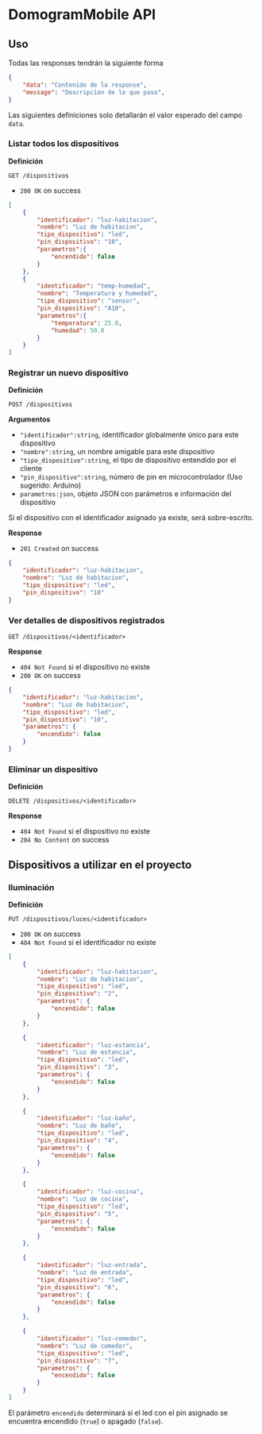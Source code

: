 # DomogramMobile API

## Uso
Todas las responses tendrán la siguiente forma
```json
{
    "data": "Contenido de la response",
    "message": "Descripcion de lo que paso",
}
```

Las siguientes definiciones solo detallarán el valor esperado del campo `data`.


### Listar todos los dispositivos

**Definición**

`GET /dispositivos`

- `200 OK` on success
```json
[
    {
        "identificador": "luz-habitacion",
        "nombre": "Luz de habitacion",
        "tipo_dispositivo": "led",
        "pin_dispositivo": "10",
        "parametros":{
            "encendido": false
        }
    },
    {
        "identificador": "temp-humedad",
        "nombre": "Temperatura y humedad",
        "tipo_dispositivo": "sensor",
        "pin_dispositivo": "A10",
        "parametros":{
            "temperatura": 25.0,
            "humedad": 50.0
        }
    }
]
```

### Registrar un nuevo dispositivo

**Definición**

`POST /dispositivos`

**Argumentos**
- `"identificador":string`, identificador globalmente único para este dispositivo
- `"nombre":string`, un nombre amigable para este dispositivo
- `"tipo_dispositivo":string`, el tipo de dispositivo entendido por el cliente
- `"pin_dispositivo":string`, número de pin en microcontrolador (Uso sugerido: Arduino)
- `parametros:json`, objeto JSON con parámetros e información del dispositivo

Si el dispositivo con el identificador asignado ya existe, será sobre-escrito.

**Response**
- `201 Created` on success
```json
{
    "identificador": "luz-habitacion",
    "nombre": "Luz de habitacion",
    "tipo_dispositivo": "led",
    "pin_dispositivo": "10"
}
```

### Ver detalles de dispositivos registrados

`GET /dispositivos/<identificador>`

**Response**
- `404 Not Found` si el dispositivo no existe
- `200 OK` on success

```json
{
    "identificador": "luz-habitacion",
    "nombre": "Luz de habitacion",
    "tipo_dispositivo": "led",
    "pin_dispositivo": "10",
    "parametros": {
        "encendido": false
    }
}
```

### Eliminar un dispositivo

**Definición**

`DELETE /dispositivos/<identificador>`

**Response**
- `404 Not Found` si el dispositivo no existe
- `204 No Content` on success

## Dispositivos a utilizar en el proyecto

### Iluminación

**Definición**

`PUT /dispositivos/luces/<identificador>`

- `200 OK` on success
- `404 Not Found` si el identificador no existe
```json
[
    {
        "identificador": "luz-habitacion",
        "nombre": "Luz de habitacion",
        "tipo_dispositivo": "led",
        "pin_dispositivo": "2",
        "parametros": {
            "encendido": false
        }
    },

    {
        "identificador": "luz-estancia",
        "nombre": "Luz de estancia",
        "tipo_dispositivo": "led",
        "pin_dispositivo": "3",
        "parametros": {
            "encendido": false
        }
    },

    {
        "identificador": "luz-baño",
        "nombre": "Luz de baño",
        "tipo_dispositivo": "led",
        "pin_dispositivo": "4",
        "parametros": {
            "encendido": false
        }
    },

    {
        "identificador": "luz-cocina",
        "nombre": "Luz de cocina",
        "tipo_dispositivo": "led",
        "pin_dispositivo": "5",
        "parametros": {
            "encendido": false
        }
    },

    {
        "identificador": "luz-entrada",
        "nombre": "Luz de entrada",
        "tipo_dispositivo": "led",
        "pin_dispositivo": "6",
        "parametros": {
            "encendido": false
        }
    },

    {
        "identificador": "luz-comedor",
        "nombre": "Luz de comedor",
        "tipo_dispositivo": "led",
        "pin_dispositivo": "7",
        "parametros": {
            "encendido": false
        }
    }
]
```

El parámetro `encendido` determinará si el led con el pin asignado se encuentra encendido (`true`) o apagado (`false`).
